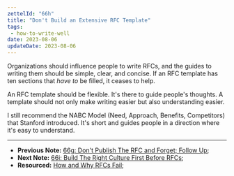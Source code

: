 ```yaml
---
zettelId: "66h"
title: "Don't Build an Extensive RFC Template"
tags:
 - how-to-write-well
date: 2023-08-06
updateDate: 2023-08-06
---
```


Organizations should influence people to write RFCs, and the guides to writing them should be simple, clear, and concise. If an RFC template has ten sections that *have to* be filled, it ceases to help.

An RFC template should be flexible. It's there to guide people's thoughts. A template should not only make writing easier but also understanding easier.

I still recommend the NABC Model (Need, Approach, Benefits, Competitors) that Stanford introduced. It's short and guides people in a direction where it's easy to understand.

---

- **Previous Note:** [66g: Don't Publish The RFC and Forget; Follow Up](/notes/66g/);
- **Next Note:** [66i: Build The Right Culture First Before RFCs](/notes/66i/);
- **Resourced:** [How and Why RFCs Fail](/how-and-why-rfcs-fail/);
